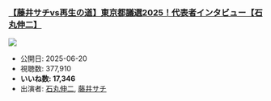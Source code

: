 ### [【藤井サチvs再生の道】東京都議選2025！代表者インタビュー【石丸伸二】](https://www.youtube.com/watch?v=zU6zLhzkdVI)
[![](https://img.youtube.com/vi/zU6zLhzkdVI/sddefault.jpg)](https://www.youtube.com/watch?v=zU6zLhzkdVI)
-   公開日: 2025-06-20
-   視聴数: 377,910
-   **いいね数: 17,346**
-   出演者: [石丸伸二](/rehacq_fan/people/石丸伸二 "wikilink"), [藤井サチ](/rehacq_fan/people/藤井サチ "wikilink")
